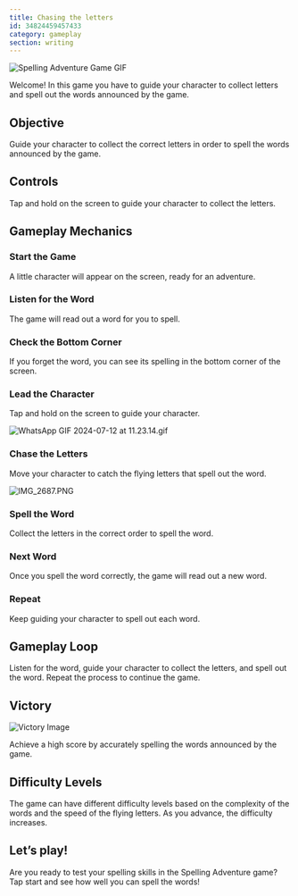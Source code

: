 ```yaml
---
title: Chasing the letters
id: 34824459457433
category: gameplay
section: writing
---
```

![Spelling Adventure Game GIF](https://help.studycat.com/hc/article_attachments/34964422592281)


Welcome! In this game you have to guide your character to collect letters and spell out the words announced by the game.


## Objective


Guide your character to collect the correct letters in order to spell the words announced by the game.


## Controls


Tap and hold on the screen to guide your character to collect the letters.


## Gameplay Mechanics


### Start the Game


A little character will appear on the screen, ready for an adventure.


### Listen for the Word


The game will read out a word for you to spell.


### Check the Bottom Corner


If you forget the word, you can see its spelling in the bottom corner of the screen.


### Lead the Character


Tap and hold on the screen to guide your character.


![WhatsApp GIF 2024-07-12 at 11.23.14.gif](https://help.studycat.com/hc/article_attachments/34964428229401)


### Chase the Letters


Move your character to catch the flying letters that spell out the word.


![IMG_2687.PNG](https://help.studycat.com/hc/article_attachments/34824459449625)


### Spell the Word


Collect the letters in the correct order to spell the word.


### Next Word


Once you spell the word correctly, the game will read out a new word.


### Repeat


Keep guiding your character to spell out each word.


## Gameplay Loop


Listen for the word, guide your character to collect the letters, and spell out the word. Repeat the process to continue the game.


## Victory


![Victory Image](https://help.studycat.com/hc/article_attachments/34964428232601)


Achieve a high score by accurately spelling the words announced by the game.


## Difficulty Levels


The game can have different difficulty levels based on the complexity of the words and the speed of the flying letters. As you advance, the difficulty increases.


## Let’s play!


Are you ready to test your spelling skills in the Spelling Adventure game? Tap start and see how well you can spell the words!

